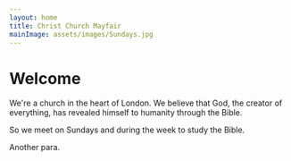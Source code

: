 ```yaml
---
layout: home
title: Christ Church Mayfair
mainImage: assets/images/Sundays.jpg
---
```


Welcome
=======
We're a church in the heart of London. We believe that God, the creator of everything, has revealed himself to humanity through the Bible.

So we meet on Sundays and during the week to study the Bible.

Another para.
